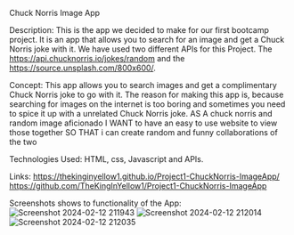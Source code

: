 Chuck Norris Image App

Description:
This is the app we decided to make for our first bootcamp project. It is an app that allows you to search for an image and get a Chuck Norris joke with it.
We have used two different APIs for this Project. The https://api.chucknorris.io/jokes/random and the https://source.unsplash.com/800x600/.

Concept:
This app allows you to search images and get a complimentary Chuck Norris joke to go with it. 
The reason for making this app is, because searching for images on the internet is too boring and sometimes you need to spice it up with a unrelated Chuck Norris joke. 
AS A chuck norris and random image aficionado
I WANT to have an easy to use website to view those together
SO THAT i can create random and funny collaborations of the two

Technologies Used:
HTML, css, Javascript and APIs.

Links:
https://thekinginyellow1.github.io/Project1-ChuckNorris-ImageApp/ 
https://github.com/TheKingInYellow1/Project1-ChuckNorris-ImageApp

Screenshots shows to functionality of the App:
![Screenshot 2024-02-12 211943](https://github.com/TheKingInYellow1/Project1-ChuckNorris-ImageApp/assets/153140956/21c674c6-34db-459d-8335-535c92556d3a)
![Screenshot 2024-02-12 212014](https://github.com/TheKingInYellow1/Project1-ChuckNorris-ImageApp/assets/153140956/621dea3e-54ac-4689-b73f-177a0dab9095)
![Screenshot 2024-02-12 212035](https://github.com/TheKingInYellow1/Project1-ChuckNorris-ImageApp/assets/153140956/b79f2148-eebc-4977-9332-50cbc3def52a)
